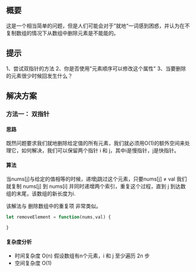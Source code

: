 ## 概要
这是一个相当简单的问题，但是人们可能会对于”就地“一词感到困惑，并认为在不复制数组的情况下从数组中删除元素是不能能的。

## 提示
  1、尝试双指针的方法
  2、你是否使用"元素顺序可以修改这个属性"
  3、当要删除的元素很少时候回发生什么？

## 解决方案

### 方法一： 双指针

#### 思路
既然问题要求我们就地删除给定值的所有元素，我们就必须用O(1)的额外空间来处理它，如何解决，我们可以保留两个指针 i 和 j，其中i是慢指针，j是快指针。

#### 算法
当nums[j]与给定的值相等的时候，递增j跳过这个元素，只要nums[j] $\not=$ val 我们就复制 nums[j] 到 nums[i] 并同时递增两个索引，重复这个过程，直到 j 到达数组的末尾，该数组的新长度为i.

该解法与 删除数组中的重复项 非常类似。

```js
let removeElement = function(nums,val) {

}
```

#### 复杂度分析
* 时间复杂度 O(n) 假设数组有n个元素，i 和 j 至少遍历 2n 步
* 空间复杂度 O(1)

